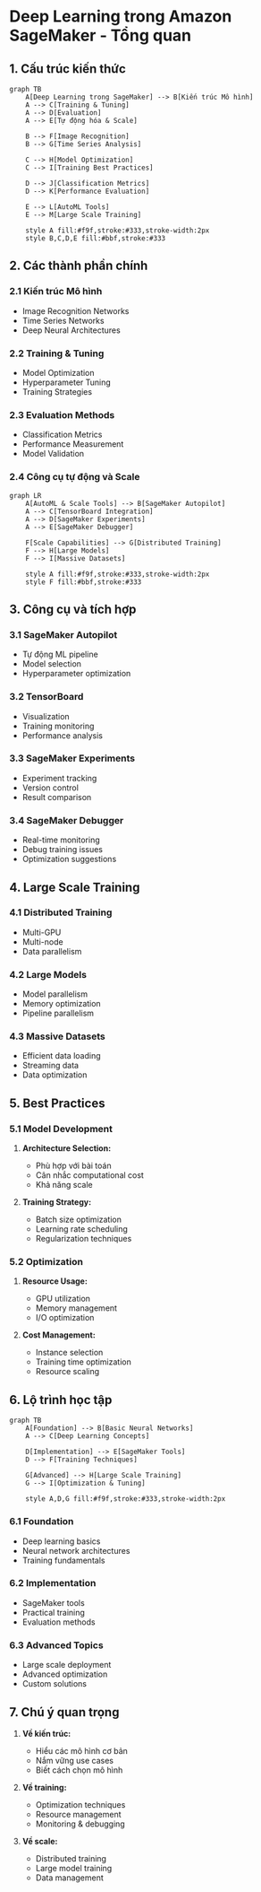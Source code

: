 # Deep Learning trong Amazon SageMaker - Tổng quan

## 1. Cấu trúc kiến thức

```mermaid
graph TB
    A[Deep Learning trong SageMaker] --> B[Kiến trúc Mô hình]
    A --> C[Training & Tuning]
    A --> D[Evaluation]
    A --> E[Tự động hóa & Scale]
    
    B --> F[Image Recognition]
    B --> G[Time Series Analysis]
    
    C --> H[Model Optimization]
    C --> I[Training Best Practices]
    
    D --> J[Classification Metrics]
    D --> K[Performance Evaluation]
    
    E --> L[AutoML Tools]
    E --> M[Large Scale Training]
    
    style A fill:#f9f,stroke:#333,stroke-width:2px
    style B,C,D,E fill:#bbf,stroke:#333
```

## 2. Các thành phần chính

### 2.1 Kiến trúc Mô hình
- Image Recognition Networks
- Time Series Networks
- Deep Neural Architectures

### 2.2 Training & Tuning
- Model Optimization
- Hyperparameter Tuning
- Training Strategies

### 2.3 Evaluation Methods
- Classification Metrics
- Performance Measurement
- Model Validation

### 2.4 Công cụ tự động và Scale

```mermaid
graph LR
    A[AutoML & Scale Tools] --> B[SageMaker Autopilot]
    A --> C[TensorBoard Integration]
    A --> D[SageMaker Experiments]
    A --> E[SageMaker Debugger]
    
    F[Scale Capabilities] --> G[Distributed Training]
    F --> H[Large Models]
    F --> I[Massive Datasets]
    
    style A fill:#f9f,stroke:#333,stroke-width:2px
    style F fill:#bbf,stroke:#333
```

## 3. Công cụ và tích hợp

### 3.1 SageMaker Autopilot
- Tự động ML pipeline
- Model selection
- Hyperparameter optimization

### 3.2 TensorBoard
- Visualization
- Training monitoring
- Performance analysis

### 3.3 SageMaker Experiments
- Experiment tracking
- Version control
- Result comparison

### 3.4 SageMaker Debugger
- Real-time monitoring
- Debug training issues
- Optimization suggestions

## 4. Large Scale Training

### 4.1 Distributed Training
- Multi-GPU
- Multi-node
- Data parallelism

### 4.2 Large Models
- Model parallelism
- Memory optimization
- Pipeline parallelism

### 4.3 Massive Datasets
- Efficient data loading
- Streaming data
- Data optimization

## 5. Best Practices

### 5.1 Model Development
1. **Architecture Selection:**
   - Phù hợp với bài toán
   - Cân nhắc computational cost
   - Khả năng scale

2. **Training Strategy:**
   - Batch size optimization
   - Learning rate scheduling
   - Regularization techniques

### 5.2 Optimization
1. **Resource Usage:**
   - GPU utilization
   - Memory management
   - I/O optimization

2. **Cost Management:**
   - Instance selection
   - Training time optimization
   - Resource scaling

## 6. Lộ trình học tập

```mermaid
graph TB
    A[Foundation] --> B[Basic Neural Networks]
    A --> C[Deep Learning Concepts]
    
    D[Implementation] --> E[SageMaker Tools]
    D --> F[Training Techniques]
    
    G[Advanced] --> H[Large Scale Training]
    G --> I[Optimization & Tuning]
    
    style A,D,G fill:#f9f,stroke:#333,stroke-width:2px
```

### 6.1 Foundation
- Deep learning basics
- Neural network architectures
- Training fundamentals

### 6.2 Implementation
- SageMaker tools
- Practical training
- Evaluation methods

### 6.3 Advanced Topics
- Large scale deployment
- Advanced optimization
- Custom solutions

## 7. Chú ý quan trọng

1. **Về kiến trúc:**
   - Hiểu các mô hình cơ bản
   - Nắm vững use cases
   - Biết cách chọn mô hình

2. **Về training:**
   - Optimization techniques
   - Resource management
   - Monitoring & debugging

3. **Về scale:**
   - Distributed training
   - Large model training
   - Data management